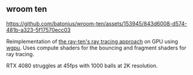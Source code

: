 ## wroom ten


https://github.com/batonius/wroom-ten/assets/153945/843d6008-d574-481b-a323-5f17570ecc03


Reimplementation of [the ray-ten's ray tracing approach](https://github.com/batonius/ray-ten) on GPU using [wgpu](https://github.com/gfx-rs/wgpu).
Uses compute shaders for the bouncing and fragment shaders for ray tracing.

RTX 4080 struggles at 45fps with 1000 balls at 2K resolution.
